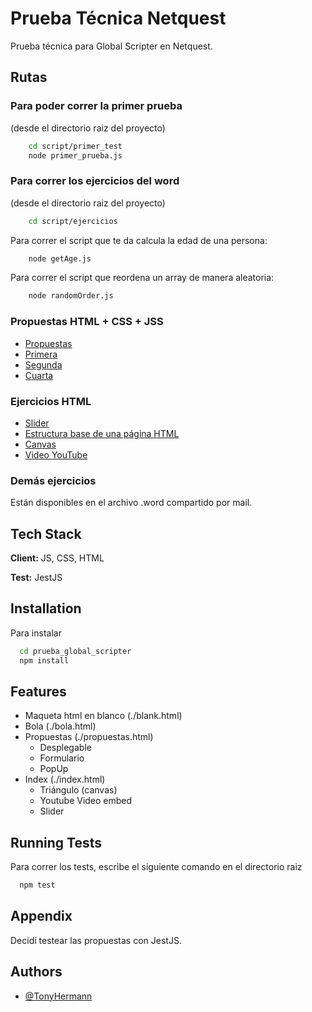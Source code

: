 
# Prueba Técnica Netquest
Prueba técnica para Global Scripter en Netquest.

## Rutas
### Para poder correr la primer prueba 

(desde el directorio raiz del proyecto)
```bash
    cd script/primer_test
    node primer_prueba.js
```

### Para correr los ejercicios del word

(desde el directorio raiz del proyecto)
```bash
    cd script/ejercicios
```

Para correr el script que te da calcula la edad de una persona:
```bash
    node getAge.js
```

Para correr el script que reordena un array de manera aleatoria:
```bash
    node randomOrder.js
```


### Propuestas HTML + CSS + JSS
- [Propuestas](https://tonyhermann.github.io/PruebaTecnicaNetquest/propuestas.html)
- [Primera](https://tonyhermann.github.io/PruebaTecnicaNetquest/propuestas.html#primera)
- [Segunda](https://tonyhermann.github.io/PruebaTecnicaNetquest/propuestas.html#segunda)
- [Cuarta](https://tonyhermann.github.io/PruebaTecnicaNetquest/propuestas.html#cuarta)

### Ejercicios HTML
- [Slider](https://tonyhermann.github.io/PruebaTecnicaNetquest/index.html#slider)
- [Estructura base de una página HTML](https://tonyhermann.github.io/PruebaTecnicaNetquest/blank.html)
- [Canvas](https://tonyhermann.github.io/PruebaTecnicaNetquest/index.html#canvas)
- [Video YouTube](https://tonyhermann.github.io/PruebaTecnicaNetquest/index.html#video)

### Demás ejercicios
Están disponibles en el archivo .word compartido por mail.
## Tech Stack

**Client:** JS, CSS, HTML

**Test:** JestJS
 


## Installation

Para instalar

```bash
  cd prueba_global_scripter 
  npm install
```
    
    
## Features

* Maqueta html en blanco (./blank.html)
* Bola (./bola.html)
* Propuestas (./propuestas.html)
    - Desplegable
    - Formulario
    - PopUp   
* Index (./index.html)
    - Triángulo (canvas)
    - Youtube Video embed
    - Slider



## Running Tests

Para correr los tests, escribe el siguiente comando en el directorio raiz

```bash
  npm test
```


## Appendix

Decidí testear las propuestas con JestJS. 

## Authors

- [@TonyHermann](https://www.github.com/tonyhermann)


